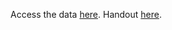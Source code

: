 Access the data [here](https://github.com/barnarderc/workshops/blob/master/2013-2014/Spring%202014/Developmental%20Psychology%20Lab%20(Etengoff)/erl-workshop-fakedata.xlsx). 
Handout [here](https://github.com/barnarderc/workshops/blob/master/2013-2014/Spring%202014/Developmental%20Psychology%20Lab%20(Etengoff)/devpsychlab.pdf).
 
 

